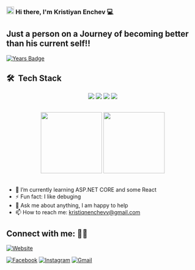 ### <img src="https://media.giphy.com/media/hvRJCLFzcasrR4ia7z/giphy.gif" width="20px"> Hi there, I'm Kristiyan Enchev 💻

## Just a person on a Journey of becoming better than his current self!!

[![Years Badge](https://badges.pufler.dev/years/KristiyanEnchev)](https://badges.pufler.dev)

## 🛠 &nbsp;Tech Stack
<p align='center'>
  <img src="https://img.shields.io/badge/C Sharp-239120?style=for-the-badge&logo=c-sharp&logoColor=white">
  <img src="https://img.shields.io/badge/.NET-5C2D91?style=for-the-badge&logo=.net&logoColor=white">
  <img src="https://img.shields.io/badge/Microsoft SQL Server-CC2927?style=for-the-badge&logo=microsoft-sql-server&logoColor=white">
  <img src="https://img.shields.io/badge/JavaScript-F7DF1E?style=for-the-badge&logo=javascript&logoColor=black">
</p>

<br>

<div align='center'>
  <img height="160em" src="https://github-readme-stats-eight-theta.vercel.app/api?username=KristiyanEnchev&show_icons=true&theme=react&include_all_commits=true&count_private=true "/>
  <img height="160em" src="https://github-readme-stats-eight-theta.vercel.app/api/top-langs/?username=KristiyanEnchev&layout=compact&langs_count=6,r&theme=react "/>
</div>

<br>

- 🌱 I’m currently learning ASP.NET CORE and some React
- ⚡ Fun fact: I like debuging
- 💬 Ask me about anything, I am happy to help
- 📫 How to reach me: kristiqnenchevv@gmail.com

## Connect with me:  🤝🏻

[![Website](https://img.shields.io/website/http/www.website.com/path/to/page.html.svg)](https://kristiyan-enchev-website.web.app)

[![Facebook](https://img.shields.io/badge/-Facebook-00B2FF?style=flat-square&logo=Facebook&logoColor=white)](https://www.facebook.com/kristiqn.enchev.5/)
[![Instagram](https://img.shields.io/badge/-Instagram-e4405f?style=flat-square&logo=Instagram&logoColor=white)](https://www.instagram.com/kristiyan_e/)
[![Gmail](https://img.shields.io/badge/Gmail-D14836?style=for-the-badge&logo=gmail&logoColor=white)](mailto:kristiqnenchevv@gmail.com)
